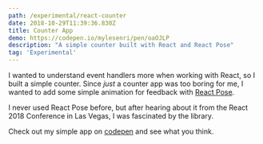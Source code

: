 ```yaml
---
path: /experimental/react-counter
date: 2018-10-29T11:39:36.830Z
title: Counter App
demo: https://codepen.io/mylesenri/pen/oaOJLP
description: "A simple counter built with React and React Pose"
tag: 'Experimental'
---
```

I wanted to understand event handlers more when working with React, so I built a simple counter. Since _just_ a counter app was too boring for me, I wanted to add some simple animation for feedback with [React Pose](https://popmotion.io/pose/).

I never used React Pose before, but after hearing about it from the React 2018 Conference in Las Vegas, I was fascinated by the library. 

Check out my simple app on [codepen](https://codepen.io/mylesenri/pen/oaOJLP) and see what you think.